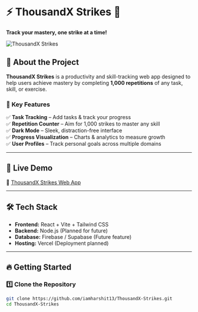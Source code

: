 # ⚡ ThousandX Strikes 🚀  
**Track your mastery, one strike at a time!**  

![ThousandX Strikes](https://your-logo-url.com/logo.png)  

## 📖 About the Project  
**ThousandX Strikes** is a productivity and skill-tracking web app designed to help users achieve mastery by completing **1,000 repetitions** of any task, skill, or exercise.  

### 🎯 **Key Features**  
✅ **Task Tracking** – Add tasks & track your progress  
✅ **Repetition Counter** – Aim for 1,000 strikes to master any skill  
✅ **Dark Mode** – Sleek, distraction-free interface  
✅ **Progress Visualization** – Charts & analytics to measure growth  
✅ **User Profiles** – Track personal goals across multiple domains  

---

## 🚀 **Live Demo**  
🔗 [ThousandX Strikes Web App](https://your-live-demo-url.com)  

---

## 🛠️ **Tech Stack**  
- **Frontend:** React + Vite + Tailwind CSS  
- **Backend:** Node.js (Planned for future)  
- **Database:** Firebase / Supabase (Future feature)  
- **Hosting:** Vercel (Deployment planned)  

---

## 🔥 **Getting Started**  

### 1️⃣ **Clone the Repository**  
```sh
git clone https://github.com/iamharshit13/ThousandX-Strikes.git
cd ThousandX-Strikes
